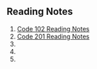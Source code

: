 ## Reading Notes

1. [Code 102 Reading Notes](https://tfrost0913.github.io/Growth-Mindset/)
2. [Code 201 Reading Notes](https://tfrost0913.github.io/Growth-Mindset/)
3.
4.
5.



